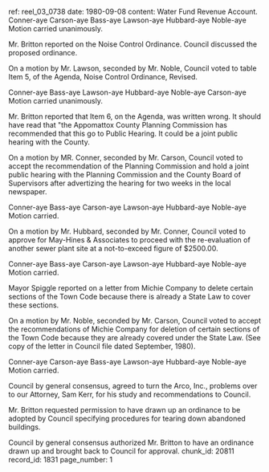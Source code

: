ref: reel_03_0738
date: 1980-09-08
content: Water Fund Revenue Account.
Conner-aye Carson-aye Bass-aye Lawson-aye Hubbard-aye Noble-aye
Motion carried unanimously.

Mr. Britton reported on the Noise Control Ordinance. Council discussed the proposed ordinance.

On a motion by Mr. Lawson, seconded by Mr. Noble, Council voted to table Item 5, of the Agenda, Noise Control Ordinance, Revised.

Conner-aye Bass-aye Lawson-aye Hubbard-aye Noble-aye Carson-aye
Motion carried unanimously.

Mr. Britton reported that Item 6, on the Agenda, was written wrong. It should have read that "the Appomattox County Planning Commission has recommended that this go to Public Hearing. It could be a joint public hearing with the County.

On a motion by MR. Conner, seconded by Mr. Carson, Council voted to accept the recommendation of the Planning Commission and hold a joint public hearing with the Planning Commission and the County Board of Supervisors after advertizing the hearing for two weeks in the local newspaper.

Conner-aye Bass-aye Carson-aye Lawson-aye Hubbard-aye Noble-aye
Motion carried.

On a motion by Mr. Hubbard, seconded by Mr. Conner, Council voted to approve for May-Hines & Associates to proceed with the re-evaluation of another sewer plant site at a not-to-exceed figure of $2500.00.

Conner-aye Bass-aye Carson-aye Lawson-aye Hubbard-aye Noble-aye
Motion carried.

Mayor Spiggle reported on a letter from Michie Company to delete certain sections of the Town Code because there is already a State Law to cover these sections.

On a motion by Mr. Noble, seconded by Mr. Carson, Council voted to accept the recommendations of Michie Company for deletion of certain sections of the Town Code because they are already covered under the State Law. (See copy of the letter in Council file dated September, 1980).

Conner-aye Carson-aye Bass-aye Lawson-aye Hubbard-aye Noble-aye
Motion carried.

Council by general consensus, agreed to turn the Arco, Inc., problems over to our Attorney, Sam Kerr, for his study and recommendations to Council.

Mr. Britton requested permission to have drawn up an ordinance to be adopted by Council specifying procedures for tearing down abandoned buildings.

Council by general consensus authorized Mr. Britton to have an ordinance drawn up and brought back to Council for approval.
chunk_id: 20811
record_id: 1831
page_number: 1


